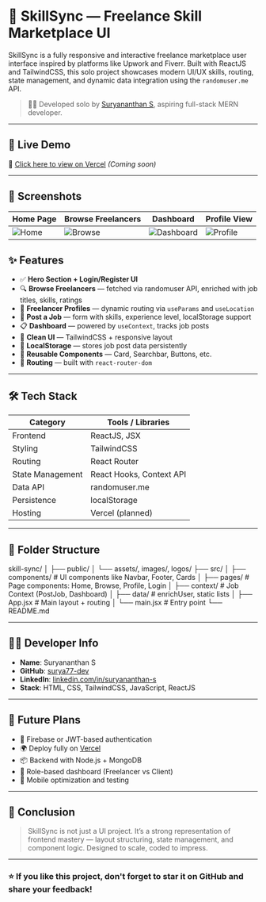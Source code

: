 # 💼 SkillSync — Freelance Skill Marketplace UI

SkillSync is a fully responsive and interactive freelance marketplace user interface inspired by platforms like Upwork and Fiverr. Built with ReactJS and TailwindCSS, this solo project showcases modern UI/UX skills, routing, state management, and dynamic data integration using the `randomuser.me` API.

> 👨‍💻 Developed solo by [Suryananthan S](https://www.linkedin.com/in/suryananthan-s-4839682a5), aspiring full-stack MERN developer.

---

## 🚀 Live Demo

🔗 [Click here to view on Vercel](https://skillsync.vercel.app) *(Coming soon)*

---

## 📸 Screenshots

| Home Page | Browse Freelancers | Dashboard | Profile View |
|-----------|--------------------|-----------|---------------|
| ![Home](./screenshots/Home.png) | ![Browse](./screenshots/Browse.png) | ![Dashboard](./screenshots/Dashboard.png) | ![Profile](./screenshots/Profile.png) |


## ✨ Features

- ✅ **Hero Section + Login/Register UI**
- 🔍 **Browse Freelancers** — fetched via randomuser API, enriched with job titles, skills, ratings
- 📄 **Freelancer Profiles** — dynamic routing via `useParams` and `useLocation`
- 🧾 **Post a Job** — form with skills, experience level, localStorage support
- 📋 **Dashboard** — powered by `useContext`, tracks job posts
- 💚 **Clean UI** — TailwindCSS + responsive layout
- 💾 **LocalStorage** — stores job post data persistently
- 🧠 **Reusable Components** — Card, Searchbar, Buttons, etc.
- 🧭 **Routing** — built with `react-router-dom`

---

## 🛠 Tech Stack

| Category        | Tools / Libraries                 |
|-----------------|----------------------------------|
| Frontend        | ReactJS, JSX                     |
| Styling         | TailwindCSS                      |
| Routing         | React Router                     |
| State Management| React Hooks, Context API         |
| Data API        | randomuser.me                    |
| Persistence     | localStorage                     |
| Hosting         | Vercel (planned)                 |

---

## 📁 Folder Structure

skill-sync/
│
├── public/
│ └── assets/, images/, logos/
├── src/
│ ├── components/ # UI components like Navbar, Footer, Cards
│ ├── pages/ # Page components: Home, Browse, Profile, Login
│ ├── context/ # Job Context (PostJob, Dashboard)
│ ├── data/ # enrichUser, static lists
│ ├── App.jsx # Main layout + routing
│ └── main.jsx # Entry point
└── README.md


---

## 👨‍💻 Developer Info

- **Name**: Suryananthan S  
- **GitHub**: [surya77-dev](https://github.com/surya77-dev)  
- **LinkedIn**: [linkedin.com/in/suryananthan-s](https://www.linkedin.com/in/suryananthan-s-4839682a5)  
- **Stack**: HTML, CSS, TailwindCSS, JavaScript, ReactJS

---

## 📌 Future Plans

- 🔐 Firebase or JWT-based authentication
- 🌍 Deploy fully on [Vercel](https://vercel.com/)
- 📦 Backend with Node.js + MongoDB
- 🧠 Role-based dashboard (Freelancer vs Client)
- 📱 Mobile optimization and testing

---

## 🏁 Conclusion

> SkillSync is not just a UI project. It’s a strong representation of frontend mastery — layout structuring, state management, and component logic. Designed to scale, coded to impress.

---

### ⭐ If you like this project, don't forget to **star** it on GitHub and share your feedback!

